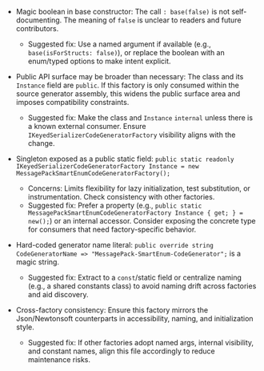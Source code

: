 - Magic boolean in base constructor: The call `: base(false)` is not self-documenting. The meaning of `false` is unclear to readers and future contributors.
  - Suggested fix: Use a named argument if available (e.g., `base(isForStructs: false)`), or replace the boolean with an enum/typed options to make intent explicit.

- Public API surface may be broader than necessary: The class and its `Instance` field are `public`. If this factory is only consumed within the source generator assembly, this widens the public surface area and imposes compatibility constraints.
  - Suggested fix: Make the class and `Instance` `internal` unless there is a known external consumer. Ensure `IKeyedSerializerCodeGeneratorFactory` visibility aligns with the change.

- Singleton exposed as a public static field: `public static readonly IKeyedSerializerCodeGeneratorFactory Instance = new MessagePackSmartEnumCodeGeneratorFactory();`
  - Concerns: Limits flexibility for lazy initialization, test substitution, or instrumentation. Check consistency with other factories.
  - Suggested fix: Prefer a property (e.g., `public static MessagePackSmartEnumCodeGeneratorFactory Instance { get; } = new();`) or an internal accessor. Consider exposing the concrete type for consumers that need factory-specific behavior.

- Hard-coded generator name literal: `public override string CodeGeneratorName => "MessagePack-SmartEnum-CodeGenerator";` is a magic string.
  - Suggested fix: Extract to a `const`/static field or centralize naming (e.g., a shared constants class) to avoid naming drift across factories and aid discovery.

- Cross-factory consistency: Ensure this factory mirrors the Json/Newtonsoft counterparts in accessibility, naming, and initialization style.
  - Suggested fix: If other factories adopt named args, internal visibility, and constant names, align this file accordingly to reduce maintenance risks.
